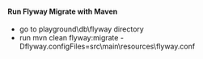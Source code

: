 #### Run Flyway Migrate with Maven
* go to playground\db\flyway directory
* run mvn clean flyway:migrate -Dflyway.configFiles=src\main\resources\flyway.conf
